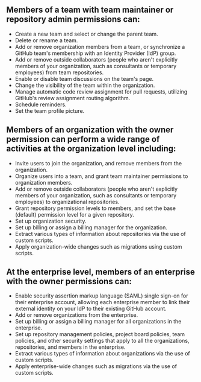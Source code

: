 ## Members of a team with team maintainer or repository admin permissions can:

- Create a new team and select or change the parent team.
- Delete or rename a team.
- Add or remove organization members from a team, or synchronize a GitHub team's membership with an Identity Provider (IdP) group.
- Add or remove outside collaborators (people who aren't explicitly members of your organization, such as consultants or temporary employees) from team repositories.
- Enable or disable team discussions on the team's page.
- Change the visibility of the team within the organization.
- Manage automatic code review assignment for pull requests, utilizing GitHub's review assignment routing algorithm.
- Schedule reminders.
- Set the team profile picture.

##  Members of an organization with the **owner** permission can perform a wide range of activities at the organization level including:

- Invite users to join the organization, and remove members from the organization.
- Organize users into a team, and grant team maintainer permissions to organization members.
- Add or remove outside collaborators (people who aren't explicitly members of your organization, such as consultants or temporary employees) to organizational repositories.
- Grant repository permission levels to members, and set the base (default) permission level for a given repository.
- Set up organization security.
- Set up billing or assign a billing manager for the organization.
- Extract various types of information about repositories via the use of custom scripts.
- Apply organization-wide changes such as migrations using custom scripts.

## At the enterprise level, members of an enterprise with the owner permissions can:

- Enable security assertion markup language (SAML) single sign-on for their enterprise account, allowing each enterprise member to link their external identity on your IdP to their existing GitHub account.
- Add or remove organizations from the enterprise.
- Set up billing or assign a billing manager for all organizations in the enterprise.
- Set up repository management policies, project board policies, team policies, and other security settings that apply to all the organizations, repositories, and members in the enterprise.
- Extract various types of information about organizations via the use of custom scripts.
- Apply enterprise-wide changes such as migrations via the use of custom scripts.

  
